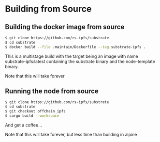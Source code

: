 # Building from Source

## Building the docker image from source

```bash
$ git clone https://github.com/rs-ipfs/substrate
$ cd substrate
$ docker build --file .maintain/Dockerfile --tag substrate-ipfs .
```

This is a multistage build with the target being an image with name substrate-ipfs:latest
containing the substrate binary and the node-template binary.

Note that this will take forever

## Running the node from source

``` bash
$ git clone https://github.com/rs-ipfs/substrate
$ cd substrate
$ git checkout offchain_ipfs
$ cargo build --workspace
```

And get a coffee…

Note that this will take forever, but less time than building in alpine
